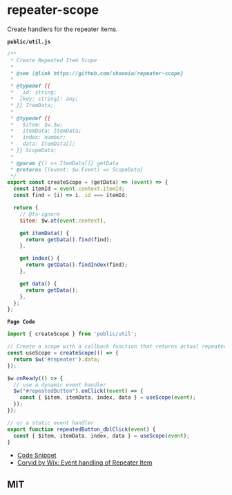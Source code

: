 # repeater-scope

Create handlers for the repeater items.

**`public/util.js`**

```js
/**
 * Create Repeated Item Scope
 *
 * @see {@link https://github.com/shoonia/repeater-scope}
 *
 * @typedef {{
 *  _id: string;
 *  [key: string]: any;
 * }} ItemData;
 *
 * @typedef {{
 *   $item: $w.$w;
 *   itemData: ItemData;
 *   index: number;
 *   data: ItemData[];
 * }} ScopeData;
 *
 * @param {() => ItemData[]} getData
 * @returns {(event: $w.Event) => ScopeData}
 */
export const createScope = (getData) => (event) => {
  const itemId = event.context.itemId;
  const find = (i) => i._id === itemId;

  return {
    // @ts-ignore
    $item: $w.at(event.context),

    get itemData() {
      return getData().find(find);
    },

    get index() {
      return getData().findIndex(find);
    },

    get data() {
      return getData();
    },
  };
};

```

**`Page Code`**

```js
import { createScope } from 'public/util';

// Create a scope with a callback function that returns actual repeater data.
const useScope = createScope(() => {
  return $w('#repeater').data;
});

$w.onReady(() => {
  // use a dynamic event handler
  $w("#repeatedButton").onClick((event) => {
    const { $item, itemData, index, data } = useScope(event);
  });
});

// or a static event handler
export function repeatedButton_dblClick(event) {
  const { $item, itemData, index, data } = useScope(event);
}
```

- [Code Snippet](/index.js)
- [Corvid by Wix: Event handling of Repeater Item](https://shoonia.site/event-handling-of-repeater-item/)

## MIT
